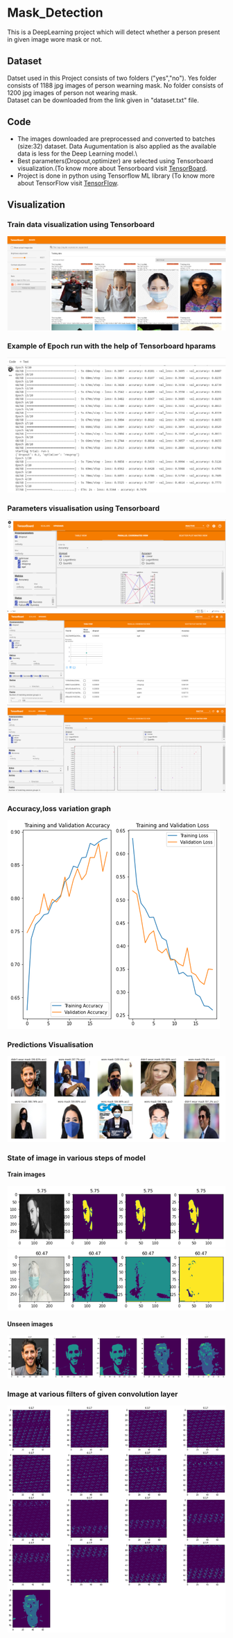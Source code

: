 # Mask_Detection
This is a DeepLearning project which will detect whether a person present in given image wore mask or not.

## Dataset
Datset used in this Project consists of two folders ("yes","no"). Yes folder consists of 1188 jpg images of person wearning mask. No folder consists of 1200 jpg images of person not wearing mask. \
Dataset can be downloaded from the link given in "dataset.txt" file.

## Code
- The images downloaded are preprocessed and converted to batches (size:32) dataset. Data Augumentation is also applied as the available data is less for the Deep Learning model.\
- Best parameters(Dropout,optimizer) are selected using Tensorboard visualization.(To know more about Tensorboard visit [TensorBoard](https://www.tensorflow.org/tensorboard). 
- Project is done in python using Tensorflow ML library (To know more about TensorFlow visit [TensorFlow](https://www.tensorflow.org/). 

## Visualization
### Train data visualization using Tensorboard
![Train Data Vis](vis/1train_data.png)
### Example of Epoch run with the help of Tensorboard hparams
![Epoch run example](vis/2run.png)
### Parameters visualisation using Tensorboard
![TensorBoard hparams](vis/3params.png)
![TensorBoard hparams](vis/3params0.png)
![TensorBoard hparams](vis/3params1.png)
### Accuracy,loss variation graph
![Accuracy,loss(rain,val) vs epoch](vis/4predictions.png)
### Predictions Visualisation
![](vis/5pred.png)
### State of image in various steps of model
#### Train images
![](vis/6out1.png)
![](vis/6out2.png)
#### Unseen images
![](vis/7unseen.png)
### Image at various filters of given convolution layer
![](vis/8diff_conv_layers.png)

